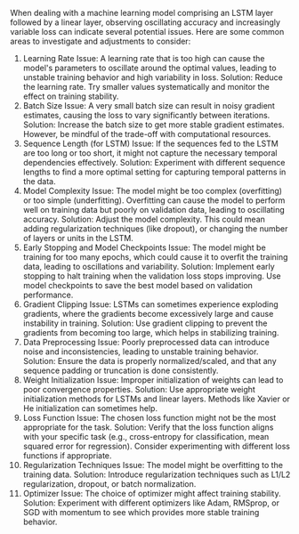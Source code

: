 
When dealing with a machine learning model comprising an LSTM layer followed by a linear layer, observing oscillating accuracy and increasingly variable loss can indicate several potential issues. Here are some common areas to investigate and adjustments to consider:

1. Learning Rate
Issue: A learning rate that is too high can cause the model's parameters to oscillate around the optimal values, leading to unstable training behavior and high variability in loss.
Solution: Reduce the learning rate. Try smaller values systematically and monitor the effect on training stability.
2. Batch Size
Issue: A very small batch size can result in noisy gradient estimates, causing the loss to vary significantly between iterations.
Solution: Increase the batch size to get more stable gradient estimates. However, be mindful of the trade-off with computational resources.
3. Sequence Length (for LSTM)
Issue: If the sequences fed to the LSTM are too long or too short, it might not capture the necessary temporal dependencies effectively.
Solution: Experiment with different sequence lengths to find a more optimal setting for capturing temporal patterns in the data.
4. Model Complexity
Issue: The model might be too complex (overfitting) or too simple (underfitting). Overfitting can cause the model to perform well on training data but poorly on validation data, leading to oscillating accuracy.
Solution: Adjust the model complexity. This could mean adding regularization techniques (like dropout), or changing the number of layers or units in the LSTM.
5. Early Stopping and Model Checkpoints
Issue: The model might be training for too many epochs, which could cause it to overfit the training data, leading to oscillations and variability.
Solution: Implement early stopping to halt training when the validation loss stops improving. Use model checkpoints to save the best model based on validation performance.
6. Gradient Clipping
Issue: LSTMs can sometimes experience exploding gradients, where the gradients become excessively large and cause instability in training.
Solution: Use gradient clipping to prevent the gradients from becoming too large, which helps in stabilizing training.
7. Data Preprocessing
Issue: Poorly preprocessed data can introduce noise and inconsistencies, leading to unstable training behavior.
Solution: Ensure the data is properly normalized/scaled, and that any sequence padding or truncation is done consistently.
8. Weight Initialization
Issue: Improper initialization of weights can lead to poor convergence properties.
Solution: Use appropriate weight initialization methods for LSTMs and linear layers. Methods like Xavier or He initialization can sometimes help.
9. Loss Function
Issue: The chosen loss function might not be the most appropriate for the task.
Solution: Verify that the loss function aligns with your specific task (e.g., cross-entropy for classification, mean squared error for regression). Consider experimenting with different loss functions if appropriate.
10. Regularization Techniques
Issue: The model might be overfitting to the training data.
Solution: Introduce regularization techniques such as L1/L2 regularization, dropout, or batch normalization.
11. Optimizer
Issue: The choice of optimizer might affect training stability.
Solution: Experiment with different optimizers like Adam, RMSprop, or SGD with momentum to see which provides more stable training behavior.